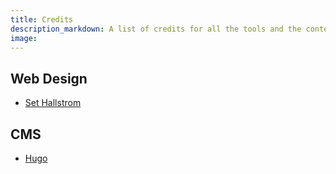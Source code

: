```yaml
---
title: Credits
description_markdown: A list of credits for all the tools and the content used on this website 
image: 
---
```


## Web Design
- [Set Hallstrom](https://set.hallstrom.ch)
## CMS
- [Hugo](https://gohugo.io/)